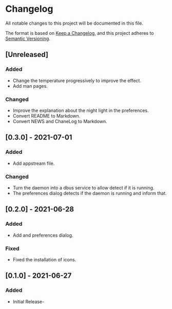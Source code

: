 # Changelog

All notable changes to this project will be documented in this file.

The format is based on [Keep a Changelog](https://keepachangelog.com/en/1.0.0/),
and this project adheres to [Semantic Versioning](https://semver.org/spec/v2.0.0.html).

## [Unreleased]

### Added

- Change the temperature progressively to improve the effect.
- Add man pages.

### Changed

- Improve the explanation about the night light in the preferences.
- Convert README to Markdown.
- Convert NEWS and ChaneLog to Markdown.

## [0.3.0] - 2021-07-01

### Added

- Add appstream file.

### Changed

- Turn the daemon into a dbus service to allow detect if it is running.
- The preferences dialog detects if the daemon is running and inform that.

## [0.2.0] - 2021-06-28

### Added

- Add and preferences dialog.

### Fixed

- Fixed the installation of icons.

## [0.1.0] - 2021-06-27

### Added

- Initial Release-

